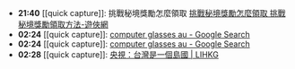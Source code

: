 - **21:40** [[quick capture]]: 挑戰秘境獎勵怎麼領取 [挑戰秘境獎勵怎麼領取 挑戰秘境獎勵領取方法-遊俠網](https://gl.ali213.net/wenda/82471.html)
- **02:24** [[quick capture]]:  [computer glasses au - Google Search](https://www.google.com/search?q=computer+glasses+au&sxsrf=APwXEdeUHYuBROrt1AfSB3HBjziV0RNGHQ%3A1680193435578&ei=m7clZLnyIomo2roP0-ar0As&ved=0ahUKEwj5q4aniIT-AhUJlFYBHVPzCroQ4dUDCA8&uact=5&oq=computer+glasses+au&gs_lcp=Cgxnd3Mtd2l6LXNlcnAQAzIFCAAQgAQyCAgAEBYQHhAPMgYIABAWEB4yBggAEBYQHjIICAAQigUQhgMyCAgAEIoFEIYDMggIABCKBRCGAzIICAAQigUQhgMyCAgAEIoFEIYDOgcIIxCwAxAnOgoIABBHENYEELADOgQIABBHOgoIABCABBAUEIcCSgQIQRgAUPkIWNILYLwNaAFwAngAgAHLAYgB2QSSAQUwLjEuMpgBAKABAcgBCMABAQ&sclient=gws-wiz-serp)
- **02:24** [[quick capture]]:  [computer glasses au - Google Search](https://www.google.com/search?q=computer+glasses+au&sxsrf=APwXEdeUHYuBROrt1AfSB3HBjziV0RNGHQ%3A1680193435578&ei=m7clZLnyIomo2roP0-ar0As&ved=0ahUKEwj5q4aniIT-AhUJlFYBHVPzCroQ4dUDCA8&uact=5&oq=computer+glasses+au&gs_lcp=Cgxnd3Mtd2l6LXNlcnAQAzIFCAAQgAQyCAgAEBYQHhAPMgYIABAWEB4yBggAEBYQHjIICAAQigUQhgMyCAgAEIoFEIYDMggIABCKBRCGAzIICAAQigUQhgMyCAgAEIoFEIYDOgcIIxCwAxAnOgoIABBHENYEELADOgQIABBHOgoIABCABBAUEIcCSgQIQRgAUPkIWNILYLwNaAFwAngAgAHLAYgB2QSSAQUwLjEuMpgBAKABAcgBCMABAQ&sclient=gws-wiz-serp)
- **02:28** [[quick capture]]:  [央視：台灣是一個島國 | LIHKG](https://lihkg.com/thread/3348339/page/1)